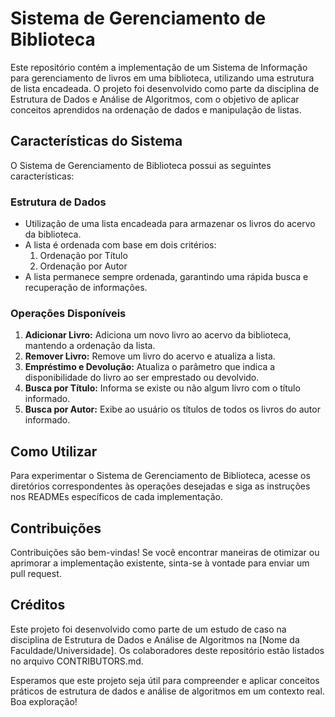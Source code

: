 # Sistema de Gerenciamento de Biblioteca

Este repositório contém a implementação de um Sistema de Informação para gerenciamento de livros em uma biblioteca, utilizando uma estrutura de lista encadeada. O projeto foi desenvolvido como parte da disciplina de Estrutura de Dados e Análise de Algoritmos, com o objetivo de aplicar conceitos aprendidos na ordenação de dados e manipulação de listas.

## Características do Sistema

O Sistema de Gerenciamento de Biblioteca possui as seguintes características:

### Estrutura de Dados
- Utilização de uma lista encadeada para armazenar os livros do acervo da biblioteca.
- A lista é ordenada com base em dois critérios:
  1. Ordenação por Título
  2. Ordenação por Autor
- A lista permanece sempre ordenada, garantindo uma rápida busca e recuperação de informações.

### Operações Disponíveis
1. **Adicionar Livro:** Adiciona um novo livro ao acervo da biblioteca, mantendo a ordenação da lista.
2. **Remover Livro:** Remove um livro do acervo e atualiza a lista.
3. **Empréstimo e Devolução:** Atualiza o parâmetro que indica a disponibilidade do livro ao ser emprestado ou devolvido.
4. **Busca por Título:** Informa se existe ou não algum livro com o título informado.
5. **Busca por Autor:** Exibe ao usuário os títulos de todos os livros do autor informado.

## Como Utilizar
Para experimentar o Sistema de Gerenciamento de Biblioteca, acesse os diretórios correspondentes às operações desejadas e siga as instruções nos READMEs específicos de cada implementação.

## Contribuições
Contribuições são bem-vindas! Se você encontrar maneiras de otimizar ou aprimorar a implementação existente, sinta-se à vontade para enviar um pull request.

## Créditos
Este projeto foi desenvolvido como parte de um estudo de caso na disciplina de Estrutura de Dados e Análise de Algoritmos na [Nome da Faculdade/Universidade]. Os colaboradores deste repositório estão listados no arquivo CONTRIBUTORS.md.

Esperamos que este projeto seja útil para compreender e aplicar conceitos práticos de estrutura de dados e análise de algoritmos em um contexto real. Boa exploração!
